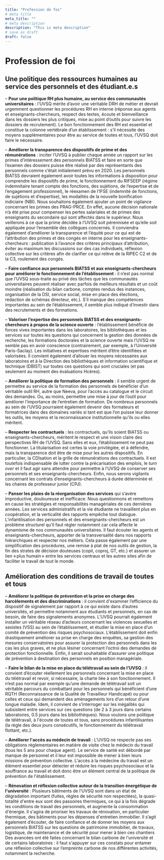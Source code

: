 ```yaml
---
title: "Profession de foi"
# meta title
meta_title: ""
# meta description
description: "This is meta description"
# save as draft
draft: false
---
```

# Profession de foi

## Une politique des ressources humaines au service des personnels et des étudiant.e.s

– **Pour une politique RH plus humaine, au service des communautés universitaires** : l’UVSQ mérite d’avoir une véritable DRH de métier et devrait urgemment questionner les procédures RH en interne (réponse aux agents et enseignants-chercheurs, respect des textes, écoute et bienveillance dans les dossiers les plus critiques, mise au point d’outils pour suivre les dossiers de recrutement). Le bon fonctionnement des RH est essentiel et constitue la colonne vertébrale d’un établissement : s’il nécessite des moyens supplémentaires pour être au service de toutes et tous, l’UVSQ doit faire le nécessaire.

– **Améliorer la transparence des dispositifs de prime et des rémunérations** : inciter l’UVSQ à publier chaque année un rapport sur les primes d’intéressement des personnels BIATSS et faire en sorte que l’examen des dossiers puisse être réalisé par des représentants des personnels comme c’était initialement prévu en 2020. Les personnels BIATSS devraient également avoir toutes les informations à disposition pour comprendre les dispositifs de prime, le fonctionnement du RIFSEEP (régime indemnitaire tenant compte des fonctions, des sujétions, de l’expertise et de l’engagement professionnel), le réexamen de l’IFSE (indemnité de fonctions, de sujétions et d’expertise), les modalités de la nouvelle bonification indiciaire (NBI). Nous souhaitons également ajouter un point de vigilance concernant les primes des PRAG-PRCE. En effet, aucune décision nationale n’a été prise pour compenser les pertes salariales et de primes des enseignants du secondaire qui sont affectés dans le supérieur. Nous veillerons à ce que la prime décidée à l’UVSQ soit pérennisée et qu’elle soit appliquée pour l’ensemble des collègues concernés. Il conviendra également d’améliorer la transparence et l’équité pour ce qui est de l’attribution des primes et des congés en interne pour les enseignants-chercheurs : publication à l’avance des critères principaux d’attribution, éviter au maximum les discussions sur des cas individuels, réflexion collective sur les critères afin de clarifier ce qui relève de la RIPEC C2 et de la C3, roulement des congés.

– **Faire confiance aux personnels BIATSS et aux enseignants-chercheurs pour améliorer le fonctionnement de l’établissement** : il n’est pas normal que l’UVSQ sous-traite au privé des tâches que les communautés universitaires peuvent réaliser avec parfois de meilleurs résultats et un coût moindre (réalisation du bilan carbone, comptes rendus des instances, organisation de la DSI, service social, mise en place des élections, rédaction de schémas directeur, etc.). S’il manque des compétences importantes au sein de l’établissement, il semble plus indiqué d’investir dans des recrutements et des formations.

– **Valoriser l’expertise des personnels BIATSS et des enseignants-chercheurs à propos de la science ouverte** : l’établissement bénéficie de forces vives importantes dans les laboratoires, les bibliothèques et les services sur toutes les questions qui concernent la gestion des données de recherche, les formations doctorales et la science ouverte mais l’UVSQ ne semble pas en avoir conscience (contrairement, par exemple, à l’Université Paris-Saclay). Les initiatives et expertises méritent d’être identifiées et valorisées. Il convient également d’allouer les moyens nécessaires aux laboratoires et à la Direction des bibliothèques et information scientifique et technique (DBIST) sur toutes ces questions qui sont cruciales (et pas seulement au moment des évaluations Hcéres).

– **Améliorer la politique de formation des personnels** : il semble urgent de permettre au service de la formation des personnels de bénéficier d’un véritable outil RH, autre que Neeva, pour l’accès au catalogue et le circuit des demandes. Ou, au moins, permettre une mise à jour de l’outil pour améliorer l’importance de l’entretien de formation. De nombreux personnels au sein de l’UVSQ pourraient également devenir des formateurs et formatrices dans des domaines variés si tant est que l’on puisse leur donner les outils, les moyens et la reconnaissance institutionnelle qu’ils ou elles méritent.

– **Respecter les contractuels** : les contractuels, qu’ils soient BIATSS ou enseignants-chercheurs, méritent le respect et une vision claire des perspectives RH de l’UVSQ. Sans elles et eux, l’établissement ne peut pas fonctionner. La titularisation est certes la voie privilégiée, et à défendre, mais la transparence doit être de mise pour les autres dispositifs. En particulier, la CDIsation et la grille de rémunérations des contractuels. Il est toutefois indispensable de lutter contre la précarisation des emplois, le _turn over_ et il faut agir sans attendre pour permettre à l’UVSQ de conserver ses personnels et ses enseignants-chercheurs. Enfin, nous serons vigilants concernant les contrats d’enseignants-chercheurs à durée déterminée et les chaires de professeur junior (CPJ).

– **Panser les plaies de la réorganisation des services** qui s’avère improductive, douloureuse et inefficace. Nous questionnons et remettons en cause les stratégies et responsabilités managériales de ces dernières années. Les services administratifs et la vie étudiante ne travaillent plus en coopération, et la verticalité des rapports empêche tout dialogue. L’infantilisation des personnels et des enseignants-chercheurs est un problème structurel qu’il faut régler notamment car cela affecte le dynamisme de nos communautés universitaires. Il faut écouter les agents et enseignants-chercheurs, apporter de la transversalité dans nos rapports hiérarchiques et respecter nos métiers. Cela passe également par une simplification des procédures, une remise à plat de nos outils de gestion, la fin des strates de décision douteuses (copil, coproj, GT, etc.) et assurer un lien « plus humain » entre les services centraux et les autres sites afin de faciliter le travail de tout le monde.

## Amélioration des conditions de travail de toutes et tous

– **Améliorer la politique de prévention et la prise en charge des harcèlements et des discriminations** : il convient d'examiner l’efficience du dispositif de signalement par rapport à ce qui existe dans d’autres universités, et permettre notamment aux étudiants et personnels, en cas de besoin, de faire des signalements anonymes. L’UVSQ pourrait également installer un véritable réseau d’acteurs concernant les violences sexuelles et sexistes (VSS) au sein de l’établissement, et étudier la mise en place d’un comité de prévention des risques psychosociaux. L’établissement doit enfin drastiquement améliorer sa prise en charge des enquêtes, sa gestion des mesures conservatoires pour assurer la protection des personnels dans les cas les plus graves, et ne plus lésiner concernant l’octroi des demandes de protection fonctionnelle. Enfin, il serait souhaitable d’assurer une politique de prévention à destination des personnels en position managériale.

– **Faire le bilan de la mise en place du télétravail au sein de l’UVSQ** : il convient d’écouter réellement les personnels concernant la mise en place du télétravail et revoir, si nécessaire, la charte liée à son fonctionnement. Il n’est pas normal par exemple qu’une demande de télétravail soit un véritable parcours du combattant pour les personnels qui bénéficient d’une RQTH (Reconnaissance de la Qualité de Travailleur Handicapé) ou pour celles et ceux qui demandent des aménagements lors d’un retour d’une longue maladie. Idem, il convient de s’interroger sur les inégalités qui subsistent entre services sur ces questions (de 2 à 3 jours dans certains laboratoires, 0.5 jours dans les bibliothèques). Nous voulons une politique de télétravail, à l'écoute de toutes et tous, sans procédures infantilisantes (la règle des deux jours consécutifs, le fonctionnement du télétravail flottant, etc.).

– **Améliorer l'accès au médecin de travail** : L'UVSQ ne respecte pas ses obligations règlementaires en matière de visite chez le médecin du travail (tous les 5 ans pour chaque agent). Le service de santé est débordé par manque de personnel et il leur est impossible de mener à bien leurs missions de prévention collective. L'accès à la médecine du travail est un élément essentiel pour détecter et réduire les risques psychosociaux et la souffrance au travail et doit donc être un élément central de la politique de prévention de l'établissement.

– **Rénovation et réflexion collective autour de la transition énergétique de l'université** : Plusieurs bâtiments de l'UVSQ sont dans un état de dégradation important (fuites, règles de sécurité non respectées), la quasi-totalité d'entre eux sont des passoires thermiques, ce qui à la fois dégrade les conditions de travail des personnels, et augmente la consommation d'énergie. Il s'agira de prioriser les travaux de rénovation, en particulier thermique, des bâtiments pour les dépenses d'entretien immobilier. Il s’agit également d’écouter, de faire confiance et de donner les moyens aux personnels BIATSS sur les questions de patrimoine immobilier, de travaux, logistique, de maintenance et de sécurité pour mener à bien ces chantiers Des avancées ont été faites concernant le bilan carbone de l'université et de certains laboratoires : il faut s'appuyer sur ces constats pour entamer une réflexion collective sur l’empreinte carbone de nos différentes activités, notamment la recherche.

